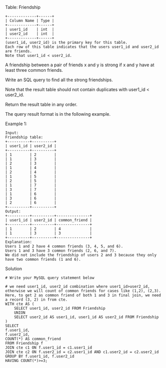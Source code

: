 Table: Friendship
```
+-------------+------+
| Column Name | Type |
+-------------+------+
| user1_id    | int  |
| user2_id    | int  |
+-------------+------+
(user1_id, user2_id) is the primary key for this table.
Each row of this table indicates that the users user1_id and user2_id are friends.
Note that user1_id < user2_id.
```
 

A friendship between a pair of friends x and y is strong if x and y have at least three common friends.

Write an SQL query to find all the strong friendships.

Note that the result table should not contain duplicates with user1_id < user2_id.

Return the result table in any order.

The query result format is in the following example.

 

Example 1:
```
Input: 
Friendship table:
+----------+----------+
| user1_id | user2_id |
+----------+----------+
| 1        | 2        |
| 1        | 3        |
| 2        | 3        |
| 1        | 4        |
| 2        | 4        |
| 1        | 5        |
| 2        | 5        |
| 1        | 7        |
| 3        | 7        |
| 1        | 6        |
| 3        | 6        |
| 2        | 6        |
+----------+----------+
Output: 
+----------+----------+---------------+
| user1_id | user2_id | common_friend |
+----------+----------+---------------+
| 1        | 2        | 4             |
| 1        | 3        | 3             |
+----------+----------+---------------+
Explanation: 
Users 1 and 2 have 4 common friends (3, 4, 5, and 6).
Users 1 and 3 have 3 common friends (2, 6, and 7).
We did not include the friendship of users 2 and 3 because they only have two common friends (1 and 6).

```
Solution
```
# Write your MySQL query statement below

# we need user1_id, user2_id combination where user1_id>user2_id, otherwise we will count of common friends for cases like (1,2), (2,3). Here, to get 2 as common friend of both 1 and 3 in final join, we need a record (3, 2) in from cte.
WITH cte AS (
    SELECT user1_id, user2_id FROM Friendship
    UNION
    SELECT user2_id AS user1_id, user1_id AS user2_id FROM Friendship
)
SELECT
f.user1_id,
f.user2_id,
COUNT(*) AS common_friend
FROM Friendship f
JOIN cte c1 ON f.user1_id = c1.user1_id
JOIN cte c2 ON f.user2_id = c2.user1_id AND c1.user2_id = c2.user2_id
GROUP BY f.user1_id, f.user2_id
HAVING COUNT(*)>=3;
```